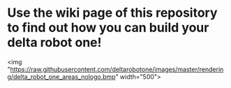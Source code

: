 # Use the wiki page of this repository to find out how you can build your delta robot one!

<img "https://raw.githubusercontent.com/deltarobotone/images/master/rendering/delta_robot_one_areas_nologo.bmp" width="500">
